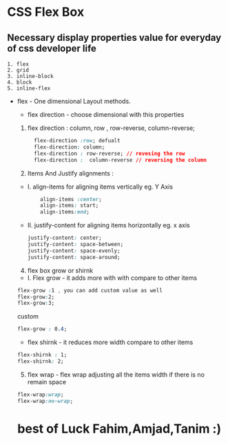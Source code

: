 # CSS Flex Box

## Necessary display properties value for everyday of css developer life

    1. flex
    2. grid
    3. inline-block
    4. block
    5. inline-flex


-  flex - One dimensional Layout methods.


    - flex direction - choose dimensional  with this properties

    1. flex direction : column, row , row-reverse, column-reverse;
        ```css
          flex-direction :row; defualt
          flex-direction: column;
          flex-direction : row-reverse; // revesing the row
          flex-direction :  column-reverse // reversing the column 
        ```
 
    3. Items And Justify alignments :

    - I. align-items for aligning items vertically eg. Y Axis

      ```css
          align-items :center;
          align-items: start;
          align-items:end;
        ```

    - II. justify-content for aligning items horizontally eg. x axis

      ```css
      justify-content: center;
      justify-content: space-between;
      justify-content: space-evenly;
      justify-content: space-around;
      ```

    4. flex box grow or shirnk

    - I. Flex grow - it adds more with with compare to other items

    ```css
    flex-grow :1 , you can add custom value as well
    flex-grow:2;
    flex-grow:3;

    ```

    custom

    ```css
    flex-grow : 0.4;
    ```


    - flex shirnk - it reduces more  width compare to other items

    ```css
    flex-shirnk : 1;
    flex-shirnk: 2;

    ```


    5. flex wrap - flex wrap adjusting all the items width if there is no remain space

    ```css
    flex-wrap:wrap;
    flex-wrap:no-wrap;
    ```

    # best of Luck Fahim,Amjad,Tanim :)
